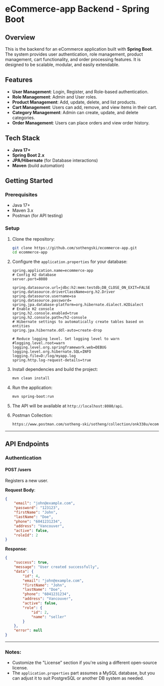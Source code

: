 # eCommerce-app Backend - Spring Boot

## Overview
This is the backend for an eCommerce application built with **Spring Boot**. The system provides user authentication, role management, product management, cart functionality, and order processing features. It is designed to be scalable, modular, and easily extendable.

## Features
- **User Management**: Login, Register, and Role-based authentication.
- **Role Management**: Admin and User roles.
- **Product Management**: Add, update, delete, and list products.
- **Cart Management**: Users can add, remove, and view items in their cart.
- **Category Management**: Admin can create, update, and delete categories.
- **Order Management**: Users can place orders and view order history.

## Tech Stack
- **Java 17+**
- **Spring Boot 2.x**
- **JPA/Hibernate** (for Database interactions)
- **Maven** (build automation)

## Getting Started

### Prerequisites
- Java 17+
- Maven 3.x
- Postman (for API testing)

### Setup
1. Clone the repository:
    ```bash
    git clone https://github.com/sothengski/ecommerce-app.git
    cd ecommerce-app
    ```

2. Configure the `application.properties` for your database:
    ```properties
    spring.application.name=ecommerce-app
    # Config H2 database
    server.port=8080

    spring.datasource.url=jdbc:h2:mem:testdb;DB_CLOSE_ON_EXIT=FALSE
    spring.datasource.driverClassName=org.h2.Driver
    spring.datasource.username=sa
    spring.datasource.password=
    spring.jpa.database-platform=org.hibernate.dialect.H2Dialect
    # Enable H2 console
    spring.h2.console.enabled=true
    spring.h2.console.path=/h2-console
    # Hibernate settings to automatically create tables based on entities
    spring.jpa.hibernate.ddl-auto=create-drop

    # Reduce logging level. Set logging level to warn
    #logging.level.root=warn
    logging.level.org.springframework.web=DEBUG
    logging.level.org.hibernate.SQL=INFO
    logging.file=D:/log/myapp.log
    spring.http.log-request-details=true
    ```

3. Install dependencies and build the project:
    ```bash
    mvn clean install
    ```

4. Run the application:
    ```bash
    mvn spring-boot:run
    ```

5. The API will be available at `http://localhost:8080/api`.

6. Postman Collection:
    ```bash
    https://www.postman.com/sotheng-ski/sotheng/collection/onk338u/ecommerce-app-se?action=share&creator=10752563
    ```

---

## API Endpoints

### Authentication

#### POST /users
Registers a new user.

**Request Body**:
```json
{
    "email": "john@example.com",
    "password": "123123",
    "firstName": "John",
    "lastName": "Doe",
    "phone": "6041231234",
    "address": "Vancouver",
    "active": false,
    "roleId": 2
}
```

**Response**:
```json
{
    "success": true,
    "message": "User created successfully",
    "data": {
        "id": 4,
        "email": "john@example.com",
        "firstName": "John",
        "lastName": "Doe",
        "phone": "6041231234",
        "address": "Vancouver",
        "active": false,
        "role": {
            "id": 2,
            "name": "seller"
        }
    },
    "error": null
}
```

---

### Notes:

- Customize the "License" section if you're using a different open-source license.
- The `application.properties` part assumes a MySQL database, but you can adjust it to suit PostgreSQL or another DB system as needed. 
